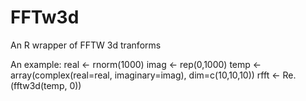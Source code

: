 # FFTw3d
An R wrapper of FFTW 3d tranforms

An example:
  real <- rnorm(1000)
  imag <- rep(0,1000)
  temp <- array(complex(real=real, imaginary=imag), dim=c(10,10,10))
  rfft <- Re.(fftw3d(temp, 0))
